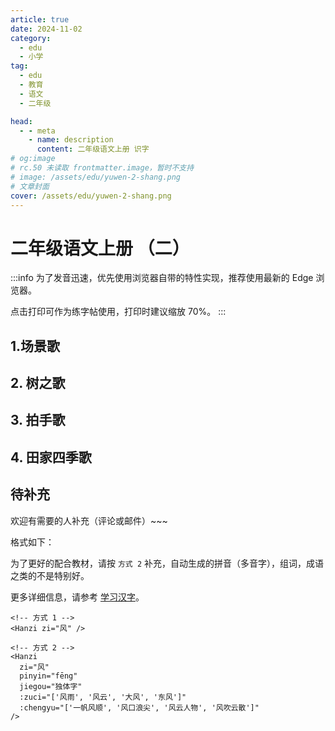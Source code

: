 ```yaml
---
article: true
date: 2024-11-02
category:
  - edu
  - 小学
tag:
  - edu
  - 教育
  - 语文
  - 二年级

head:
  - - meta
    - name: description
      content: 二年级语文上册 识字
# og:image
# rc.50 未读取 frontmatter.image，暂时不支持
# image: /assets/edu/yuwen-2-shang.png
# 文章封面
cover: /assets/edu/yuwen-2-shang.png
---
```


# 二年级语文上册 （二）

:::info
为了发音迅速，优先使用浏览器自带的特性实现，推荐使用最新的 Edge 浏览器。

点击打印可作为练字帖使用，打印时建议缩放 70%。
:::

## 1.场景歌

<Hanzi zi="处" pinyin="chù" :zuci="['处所', '用处', '处理', '好处']" />
<Hanzi zi="园" :zuci="['园林', '花园', '公园', '园丁']" />
<Hanzi zi="桥" :zuci="['石桥', '天桥', '拱桥', '桥梁']" />
<Hanzi zi="群" :zuci="['群众', '人群', '羊群']" />
<Hanzi zi="队" :zuci="['队形', '队员', '队列', '军队']" />
<Hanzi zi="旗" :zuci="['红旗', '升旗', '旗帜']" />
<Hanzi zi="铜" :zuci="['铜丝', '铜钱', '铜像']" />
<Hanzi zi="号" :zuci="['号召', '号码', '口号', '螺号']" />
<Hanzi zi="领" :zuci="['衣领', '领带', '领队', '领导']" />
<Hanzi zi="巾" :zuci="['毛巾', '围巾', '湿巾', '红领巾']" />
<Hanzi zi="群" :zuci="['群众', '人群', '羊群']" />

## 2. 树之歌

<Hanzi zi="梧" :zuci="['梧桐']" />
<Hanzi zi="桐" :zuci="['油桐', '泡桐', '桐花']" />
<Hanzi zi="掌" :zuci="['手掌', '掌心', '鼓掌', '掌握']" />
<Hanzi zi="枫" :zuci="['枫树', '枫叶', '枫林']" />
<Hanzi zi="松" :zuci="['松树', '松鼠', '放松', '宽松', '轻松']" />
<Hanzi zi="柏" :zuci="['松柏', '翠柏', '柏树', '柏油']" />
<Hanzi zi="装" :zuci="['装扮', '着装', '装备', '装货']" />
<Hanzi zi="桦" :zuci="['桦树', '白桦']" />
<Hanzi zi="耐" :zuci="['耐心', '忍耐']" />
<Hanzi zi="守" :zuci="['遵守', '守护', '保守', '守时']" />
<Hanzi zi="疆" :zuci="['边疆', '疆土', '新疆']" />
<Hanzi zi="银" :zuci="['白银', '银杏', '水银']" />
<Hanzi zi="衫" :zuci="['杉树', '云杉', '水杉']" />
<Hanzi zi="化" :zuci="['化石', '变化', '石化', '美化', '文化']" />
<Hanzi zi="桂" :zuci="['桂花', '金桂', '桂林', '桂皮']" />
<Hanzi zi="杨" :zuci="['白杨', '杨树', '杨柳']" />
<Hanzi zi="壮" :zuci="['强壮', '壮大', '茁壮']" />
<Hanzi zi="棉" :zuci="['棉花', '棉衣', '棉被', '棉油']" />

## 3. 拍手歌

<Hanzi zi="世" :zuci="['世界', '世间', '世人']" />
<Hanzi zi="界" :zuci="['边界', '国界', '界线', '界限']" />
<Hanzi zi="孔" :zuci="['孔子', '孔雀', '孔洞', '小孔']" />
<Hanzi zi="雀" :zuci="['麻雀', '山雀']" :chengyu="['欢呼雀跃']" />
<Hanzi zi="锦" :zuci="['锦衣', '锦旗', '什锦']" :chengyu="['衣锦还乡']" />
<Hanzi zi="雄" :zuci="['英雄', '雄心', '雄伟']" />
<Hanzi zi="鹰" :zuci="['老鹰', '苍鹰', '雄鹰']" />
<Hanzi zi="翔" :zuci="['飞翔', '翱翔']" />
<Hanzi zi="雁" :zuci="['大雁', '雁群']" />
<Hanzi zi="丛" :zuci="['丛林', '草丛', '树丛', '花丛']" />
<Hanzi zi="深" :zuci="['深入', '深处', '深浅', '深度']" />
<Hanzi zi="猛" :zuci="['凶猛', '猛烈', '猛兽']" />
<Hanzi zi="灵" :zuci="['心灵', '精灵', '灵动', '灵巧']" />
<Hanzi zi="休" :zuci="['休息', '午休', '休假']" />
<Hanzi zi="歌" :zuci="['歌手', '歌曲', '儿歌', '唱歌']" />
<Hanzi zi="写" :zuci="['写作', '写字', '书写']" />
<Hanzi zi="六" :zuci="['六个', '六天']" />
<Hanzi zi="熊" :zuci="['熊猫', '灰熊']" />
<Hanzi zi="猫" :zuci="['花猫', '小猫']" />
<Hanzi zi="九" :zuci="['九个', '九天']" />
<Hanzi zi="朋" :zuci="['亲朋', '朋友']" />
<Hanzi zi="友" :zuci="['友人', '友谊', '友情', '故友']" />

## 4. 田家四季歌

<Hanzi zi="季" :zuci="['雨季', '四季', '季节']" />
<Hanzi zi="蝴" :zuci="['蝴蝶']" />
<Hanzi zi="蝶" :zuci="['粉蝶', '蝶泳']" />
<Hanzi zi="麦" :zuci="['麦子', '小麦', '麦苗', '麦芒']" />
<Hanzi zi="苗" :zuci="['树苗', '禾苗', '苗条']" />
<Hanzi zi="桑" :zuci="['桑树', '桑叶', '沧桑']" />

## 待补充 <Badge text="待补充" type="tip" />

欢迎有需要的人补充（评论或邮件）~~~

格式如下：

为了更好的配合教材，请按 `方式 2` 补充，自动生成的拼音（多音字），组词，成语之类的不是特别好。

更多详细信息，请参考 [学习汉字](./learn-hanzi.md)。

```vue
<!-- 方式 1 -->
<Hanzi zi="风" />

<!-- 方式 2 -->
<Hanzi
  zi="风"
  pinyin="fēng"
  jiegou="独体字"
  :zuci="['风雨', '风云', '大风', '东风']"
  :chengyu="['一帆风顺', '风口浪尖', '风云人物', '风吹云散']"
/>
```
